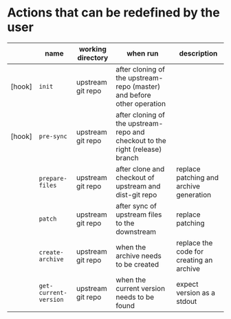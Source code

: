 # Actions that can be redefined by the user

|        | name                  | working directory | when run                                                                          | description                               |
| ------ | --------------------- | ----------------- | --------------------------------------------------------------------------------  | ----------------------------------------- |
| [hook] | `init`                | upstream git repo | after cloning of the upstream-repo (master) and before other operation            |                                           |
| [hook] | `pre-sync`            | upstream git repo | after cloning of the upstream-repo and checkout to the right (release) branch     |                                           |
|        | `prepare-files`       | upstream git repo | after clone and checkout of upstream and dist-git repo                            | replace patching and archive generation   |
|        | `patch`               | upstream git repo | after sync of upstream files to the downstream                                    | replace patching                          |
|        | `create-archive`      | upstream git repo | when the archive needs to be created                                              | replace the code for creating an archive  |
|        | `get-current-version` | upstream git repo | when the current version needs to be found                                        | expect version as a stdout                |
